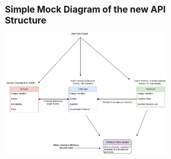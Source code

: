 # Simple Mock Diagram of the new API Structure
![Diagram Mock](/Files/diagramAPI.png?raw=true "Simple Diagram")
